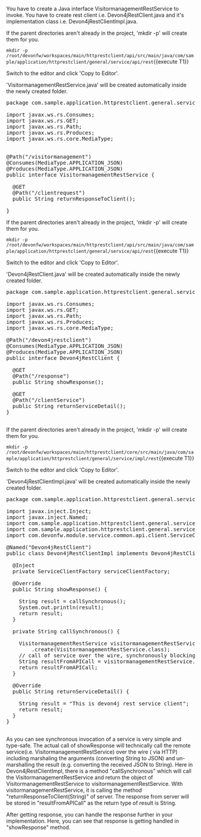 You have to create a Java interface VisitormanagementRestService to invoke.
You have to create rest client i.e. Devon4jRestClient.java and it&#39;s implementation class i.e. Devon4jRestClientImpl.java.


If the parent directories aren't already in the project, 'mkdir -p' will create them for you. 

`mkdir -p /root/devonfw/workspaces/main/httprestclient/api/src/main/java/com/sample/application/httprestclient/general/service/api/rest`{{execute T1}}

Switch to the editor and click 'Copy to Editor'. 

'VisitormanagementRestService.java' will be created automatically inside the newly created folder.

<pre class="file" data-filename="devonfw/workspaces/main/httprestclient/api/src/main/java/com/sample/application/httprestclient/general/service/api/rest/VisitormanagementRestService.java">
package com.sample.application.httprestclient.general.service.api.rest;

import javax.ws.rs.Consumes;
import javax.ws.rs.GET;
import javax.ws.rs.Path;
import javax.ws.rs.Produces;
import javax.ws.rs.core.MediaType;


@Path(&#34;/visitormanagement&#34;)
@Consumes(MediaType.APPLICATION_JSON)
@Produces(MediaType.APPLICATION_JSON)
public interface VisitormanagementRestService {

  @GET
  @Path(&#34;/clientrequest&#34;)
  public String returnResponseToClient();

}
</pre>



If the parent directories aren't already in the project, 'mkdir -p' will create them for you. 

`mkdir -p /root/devonfw/workspaces/main/httprestclient/api/src/main/java/com/sample/application/httprestclient/general/service/api/rest`{{execute T1}}

Switch to the editor and click 'Copy to Editor'. 

'Devon4jRestClient.java' will be created automatically inside the newly created folder.

<pre class="file" data-filename="devonfw/workspaces/main/httprestclient/api/src/main/java/com/sample/application/httprestclient/general/service/api/rest/Devon4jRestClient.java">
package com.sample.application.httprestclient.general.service.api.rest;

import javax.ws.rs.Consumes;
import javax.ws.rs.GET;
import javax.ws.rs.Path;
import javax.ws.rs.Produces;
import javax.ws.rs.core.MediaType;

@Path(&#34;/devon4jrestclient&#34;)
@Consumes(MediaType.APPLICATION_JSON)
@Produces(MediaType.APPLICATION_JSON)
public interface Devon4jRestClient {

  @GET
  @Path(&#34;/response&#34;)
  public String showResponse();

  @GET
  @Path(&#34;/clientService&#34;)
  public String returnServiceDetail();
}

</pre>



If the parent directories aren't already in the project, 'mkdir -p' will create them for you. 

`mkdir -p /root/devonfw/workspaces/main/httprestclient/core/src/main/java/com/sample/application/httprestclient/general/service/impl/rest`{{execute T1}}

Switch to the editor and click 'Copy to Editor'. 

'Devon4jRestClientImpl.java' will be created automatically inside the newly created folder.

<pre class="file" data-filename="devonfw/workspaces/main/httprestclient/core/src/main/java/com/sample/application/httprestclient/general/service/impl/rest/Devon4jRestClientImpl.java">
package com.sample.application.httprestclient.general.service.impl.rest;

import javax.inject.Inject;
import javax.inject.Named;
import com.sample.application.httprestclient.general.service.api.rest.Devon4jRestClient;
import com.sample.application.httprestclient.general.service.api.rest.VisitormanagementRestService;
import com.devonfw.module.service.common.api.client.ServiceClientFactory;

@Named(&#34;Devon4jRestClient&#34;)
public class Devon4jRestClientImpl implements Devon4jRestClient {

  @Inject
  private ServiceClientFactory serviceClientFactory;

  @Override
  public String showResponse() {

    String result = callSynchronous();
    System.out.println(result);
    return result;
  }

  private String callSynchronous() {

    VisitormanagementRestService visitormanagementRestService = this.serviceClientFactory
        .create(VisitormanagementRestService.class);
    // call of service over the wire, synchronously blocking until result is received or error occurred
    String resultFromAPICall = visitormanagementRestService.returnResponseToClient();
    return resultFromAPICall;
  }

  @Override
  public String returnServiceDetail() {

    String result = &#34;This is devon4j rest service client&#34;;
    return result;
  }
}

</pre>

As you can see synchronous invocation of a service is very simple and type-safe. The actual call of showResponse will technically call the remote service(i.e. VisitormanagementRestService) over the wire ( via HTTP) including marshaling the arguments (converting String to JSON) and un-marshalling the result (e.g. converting the received JSON to String).
Here in Devon4jRestClientImpl, there is a method &#34;callSynchronous&#34; which will call the VisitormanagementRestService and return the object of VisitormanagementRestService to visitormanagementRestService.
With visitormanagementRestService, it is calling the method &#34;returnResponseToClient(String)&#34; of server.
The response from server will be stored in &#34;resultFromAPICall&#34; as the return type of result is String.

After getting response, you can handle the response further in your implementation. Here, you can see that response is getting handled in &#34;showResponse&#34; method.
